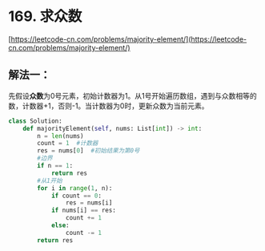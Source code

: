 # 169. 求众数

[https://leetcode-cn.com/problems/majority-element/](https://leetcode-cn.com/problems/majority-element/)

## 解法一：

先假设**众数**为0号元素，初始计数器为1。从1号开始遍历数组，遇到与众数相等的数，计数器+1，否则-1。当计数器为0时，更新众数为当前元素。

```python
class Solution:
    def majorityElement(self, nums: List[int]) -> int:
        n = len(nums)
        count = 1  #计数器
        res = nums[0]  #初始结果为第0号
        #边界
        if n == 1:
            return res
        #从1开始
        for i in range(1, n):
            if count == 0:
                res = nums[i]
            if nums[i] == res:
                count += 1
            else:
                count -= 1
        return res
```

